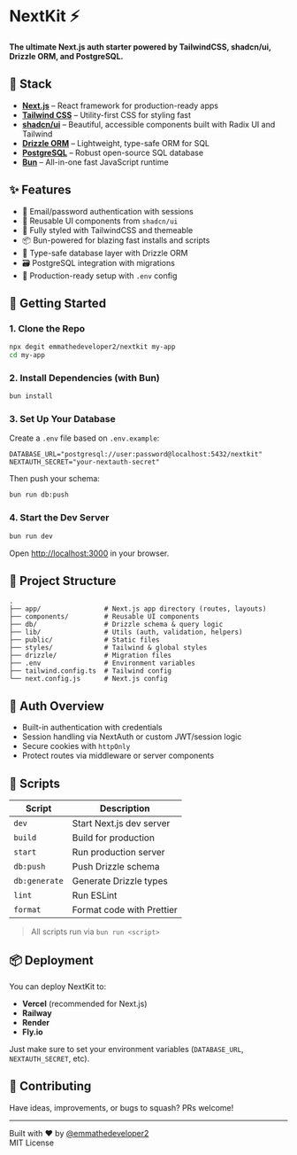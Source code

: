 # NextKit ⚡  
**The ultimate Next.js auth starter powered by TailwindCSS, shadcn/ui, Drizzle ORM, and PostgreSQL.**

## 🧩 Stack

- **[Next.js](https://nextjs.org/)** – React framework for production-ready apps
- **[Tailwind CSS](https://tailwindcss.com/)** – Utility-first CSS for styling fast
- **[shadcn/ui](https://ui.shadcn.com/)** – Beautiful, accessible components built with Radix UI and Tailwind
- **[Drizzle ORM](https://orm.drizzle.team/)** – Lightweight, type-safe ORM for SQL
- **[PostgreSQL](https://www.postgresql.org/)** – Robust open-source SQL database
- **[Bun](https://bun.sh)** – All-in-one fast JavaScript runtime

## ✨ Features

- 🔐 Email/password authentication with sessions
- 🧩 Reusable UI components from `shadcn/ui`
- 🎨 Fully styled with TailwindCSS and themeable
- 📦 Bun-powered for blazing fast installs and scripts
- 🧪 Type-safe database layer with Drizzle ORM
- 🗃️ PostgreSQL integration with migrations
- 🚀 Production-ready setup with `.env` config

## 🚀 Getting Started

### 1. Clone the Repo

```bash
npx degit emmathedeveloper2/nextkit my-app
cd my-app
```

### 2. Install Dependencies (with Bun)

```bash
bun install
```

### 3. Set Up Your Database

Create a `.env` file based on `.env.example`:

```dotenv
DATABASE_URL="postgresql://user:password@localhost:5432/nextkit"
NEXTAUTH_SECRET="your-nextauth-secret"
```

Then push your schema:

```bash
bun run db:push
```

### 4. Start the Dev Server

```bash
bun run dev
```

Open [http://localhost:3000](http://localhost:3000) in your browser.

## 🧱 Project Structure

```
.
├── app/                # Next.js app directory (routes, layouts)
├── components/         # Reusable UI components
├── db/                 # Drizzle schema & query logic
├── lib/                # Utils (auth, validation, helpers)
├── public/             # Static files
├── styles/             # Tailwind & global styles
├── drizzle/            # Migration files
├── .env                # Environment variables
├── tailwind.config.ts  # Tailwind config
└── next.config.js      # Next.js config
```

## 🔐 Auth Overview

- Built-in authentication with credentials
- Session handling via NextAuth or custom JWT/session logic
- Secure cookies with `httpOnly`
- Protect routes via middleware or server components

## 🧪 Scripts

| Script        | Description                      |
|---------------|----------------------------------|
| `dev`         | Start Next.js dev server         |
| `build`       | Build for production             |
| `start`       | Run production server            |
| `db:push`     | Push Drizzle schema              |
| `db:generate` | Generate Drizzle types           |
| `lint`        | Run ESLint                       |
| `format`      | Format code with Prettier        |

> All scripts run via `bun run <script>`

## 📦 Deployment

You can deploy NextKit to:

- **Vercel** (recommended for Next.js)
- **Railway**
- **Render**
- **Fly.io**

Just make sure to set your environment variables (`DATABASE_URL`, `NEXTAUTH_SECRET`, etc).

## 🙌 Contributing

Have ideas, improvements, or bugs to squash? PRs welcome!

---

Built with ❤️ by [@emmathedeveloper2](https://github.com/emmathedeveloper2)  
MIT License